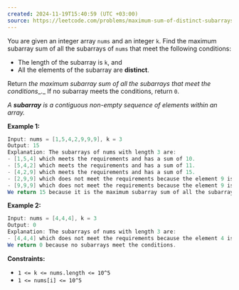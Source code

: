 ```yaml
---
created: 2024-11-19T15:40:59 (UTC +03:00)
source: https://leetcode.com/problems/maximum-sum-of-distinct-subarrays-with-length-k/description/?envType=daily-question&envId=2024-11-19
---
```

You are given an integer array `nums` and an integer `k`. Find the maximum subarray sum of all the subarrays of `nums` that meet the following conditions:

-   The length of the subarray is `k`, and
-   All the elements of the subarray are **distinct**.

Return _the maximum subarray sum of all the subarrays that meet the conditions__._ If no subarray meets the conditions, return `0`.

_A **subarray** is a contiguous non-empty sequence of elements within an array._


**Example 1:**

``` Java
Input: nums = [1,5,4,2,9,9,9], k = 3
Output: 15
Explanation: The subarrays of nums with length 3 are:
- [1,5,4] which meets the requirements and has a sum of 10.
- [5,4,2] which meets the requirements and has a sum of 11.
- [4,2,9] which meets the requirements and has a sum of 15.
- [2,9,9] which does not meet the requirements because the element 9 is repeated.
- [9,9,9] which does not meet the requirements because the element 9 is repeated.
We return 15 because it is the maximum subarray sum of all the subarrays that meet the conditions
```


**Example 2:**

``` Java
Input: nums = [4,4,4], k = 3
Output: 0
Explanation: The subarrays of nums with length 3 are:
- [4,4,4] which does not meet the requirements because the element 4 is repeated.
We return 0 because no subarrays meet the conditions.
```


**Constraints:**

-   `1 <= k <= nums.length <= 10^5`
-   `1 <= nums[i] <= 10^5`
